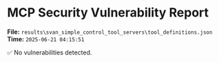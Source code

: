 # MCP Security Vulnerability Report
**File:** `results\svan_simple_control_tool_servers\tool_definitions.json`
**Time:** `2025-06-21 04:15:51`

✅ No vulnerabilities detected.